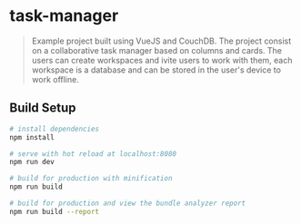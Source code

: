 # task-manager

> Example project built using VueJS and CouchDB.
> The project consist on a collaborative task manager based on columns and cards.
> The users can create workspaces and ivite users to work with them, each workspace is a database and can be stored in the user's device to work offline.

## Build Setup

``` bash
# install dependencies
npm install

# serve with hot reload at localhost:8080
npm run dev

# build for production with minification
npm run build

# build for production and view the bundle analyzer report
npm run build --report
```
